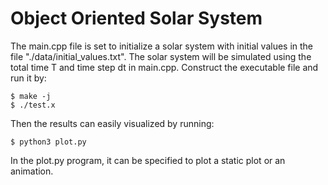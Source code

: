 # Object Oriented Solar System
The main.cpp file is set to initialize a solar system with initial values in the file "./data/initial_values.txt". The solar system will be simulated using the total time T and time step dt in main.cpp. Construct the executable file and run it by:
```
$ make -j
$ ./test.x
```
Then the results can easily visualized by running:
```
$ python3 plot.py
```
In the plot.py program, it can be specified to plot a static plot or an animation.
